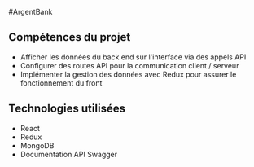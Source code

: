 #ArgentBank

## Compétences du projet

- Afficher les données du back end sur l'interface via des appels API
- Configurer des routes API pour la communication client / serveur
- Implémenter la gestion des données avec Redux pour assurer le fonctionnement du front

## Technologies utilisées

- React
- Redux
- MongoDB
- Documentation API Swagger

  
